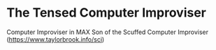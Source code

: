 # The Tensed Computer Improviser

Computer Improviser in MAX
Son of the Scuffed Computer Improviser (https://www.taylorbrook.info/sci)

